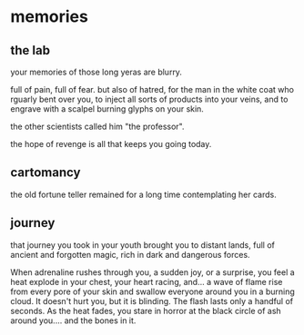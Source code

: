 # memories

## the lab

your memories of those long yeras are blurry.

full of pain, full of fear. but also of hatred, for the man in the white coat who rguarly bent over you, to inject all sorts of products into your veins, and to engrave with a scalpel burning glyphs on your skin.

the other scientists called him "the professor".

the hope of revenge is all that keeps you going today.

## cartomancy

the old fortune teller remained for a long time contemplating her cards.

## journey

that journey you took in your youth brought you to distant lands, full of ancient and forgotten magic, rich in dark and dangerous forces.

When adrenaline rushes
through you, a sudden joy,
or a surprise, you feel a heat
explode in your chest, your
heart racing, and... a wave
of flame rise from every
pore of your skin and
swallow everyone around
you in a burning cloud. It
doesn't hurt you, but it is
blinding. The flash lasts only
a handful of seconds. As the
heat fades, you stare in
horror at the black circle of
ash around you.... and the
bones in it.

